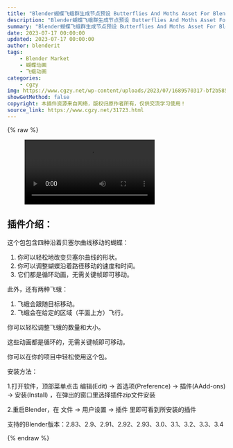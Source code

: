 ```yaml
---
title: "Blender蝴蝶飞蛾群生成节点预设 Butterflies And Moths Asset For Blender"
description: "Blender蝴蝶飞蛾群生成节点预设 Butterflies And Moths Asset For Blender"
summary: "Blender蝴蝶飞蛾群生成节点预设 Butterflies And Moths Asset For Blender"
date: 2023-07-17 00:00:00
updated: 2023-07-17 00:00:00
author: blenderit
tags: 
    - Blender Market
    - 蝴蝶动画
    - 飞蛾动画
categories:
    - cgzy
img: https://www.cgzy.net/wp-content/uploads/2023/07/1689570317-bf2b585aaeb7a04.webp
showGetMethod: false
copyright: 本插件资源来自网络，版权归原作者所有，仅供交流学习使用！
source_link: https://www.cgzy.net/31723.html
---
```


{% raw %}
<figure class="wp-block-video aligncenter"><video controls src="https://cloud.video.taobao.com//play/u/717183932/p/1/e/6/t/1/419983215641.mp4"></video></figure><div class="wp-block-pandastudio-title"><div class="title_style_01"><h2 id="h2-0">插件介绍：</h2></div></div><p>这个包包含四种沿着贝塞尔曲线移动的蝴蝶：</p><ol>
<li>你可以轻松地改变贝塞尔曲线的形状。</li>



<li>你可以调整蝴蝶沿着路径移动的速度和时间。</li>



<li>它们都是循环动画，无需关键帧即可移动。</li>
</ol><p>此外，还有两种飞蛾：</p><ol>
<li>飞蛾会跟随目标移动。</li>



<li>飞蛾会在给定的区域（平面上方）飞行。</li>
</ol><p>你可以轻松调整飞蛾的数量和大小。</p><p>这些动画都是循环的，无需关键帧即可移动。</p><p>你可以在你的项目中轻松使用这个包。</p><div class="wp-block-pandastudio-title"><div class="title_style_01"><p>安装方法：</p></div></div><p>1.打开软件，顶部菜单点击 编辑(Edit) → 首选项(Preference) → 插件(AAdd-ons) → 安装(Install) ，在弹出的窗口里选择插件zip文件安装</p><p>2.重启Blender，在 文件 → 用户设置 → 插件 里即可看到所安装的插件</p><div class="wp-block-pandastudio-tips"><div class="tip success "><p>支持的Blender版本：2.83、2.9、2.91、2.92、2.93、3.0、3.1、3.2、3.3、3.4</p>
</div></div>
<div style="display: none">cgzy</div>
{% endraw %}
